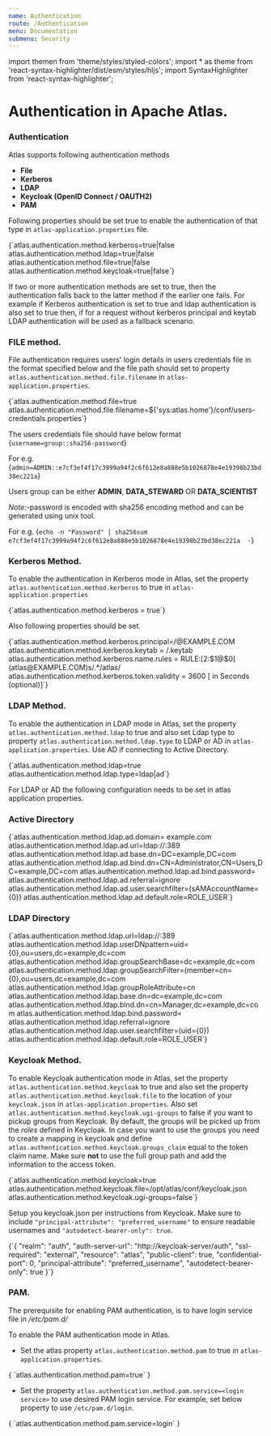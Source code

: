 ```yaml
---
name: Authentication
route: /Authentication
menu: Documentation
submenu: Security
---
```



import  themen  from 'theme/styles/styled-colors';
import  * as theme  from 'react-syntax-highlighter/dist/esm/styles/hljs';
import SyntaxHighlighter from 'react-syntax-highlighter';

# Authentication in Apache Atlas.

### Authentication

Atlas supports following authentication methods

   * **File**
   * **Kerberos**
   * **LDAP**
   * **Keycloak (OpenID Connect / OAUTH2)**
   * **PAM**


Following properties should be set true to enable the authentication of that type in `atlas-application.properties` file.


<SyntaxHighlighter wrapLines={true} language="shell" style={theme.dark}>
{`atlas.authentication.method.kerberos=true|false
atlas.authentication.method.ldap=true|false
atlas.authentication.method.file=true|false
atlas.authentication.method.keycloak=true|false`}
 </SyntaxHighlighter>

If two or more authentication methods are set to true, then the authentication falls back to the latter method if the earlier one fails.
For example if Kerberos authentication is set to true and ldap authentication is also set to true then, if for a request without kerberos principal and keytab LDAP authentication will be used as a fallback scenario.

### FILE method.

File authentication requires users' login details in users credentials file in the format specified below and
the file path should set to property `atlas.authentication.method.file.filename` in `atlas-application.properties`.

<SyntaxHighlighter wrapLines={true} language="shell" style={theme.dark}>
{`atlas.authentication.method.file=true
atlas.authentication.method.file.filename=${'sys:atlas.home'}/conf/users-credentials.properties`}
 </SyntaxHighlighter>

The users credentials file should have below format
<SyntaxHighlighter wrapLines={true} language="shell" style={theme.dark}>
{`username=group::sha256-password`}
 </SyntaxHighlighter>

 For e.g.
<SyntaxHighlighter wrapLines={true} language="shell" style={theme.dark}>
{`admin=ADMIN::e7cf3ef4f17c3999a94f2c6f612e8a888e5b1026878e4e19398b23bd38ec221a`}
</SyntaxHighlighter>

Users group can be either **ADMIN**, **DATA_STEWARD** OR **DATA_SCIENTIST**

*Note*:-password is encoded with sha256 encoding method and can be generated using unix tool.

For e.g.
<SyntaxHighlighter wrapLines={true} language="shell" style={theme.dark}>
{`echo -n "Password" | sha256sum
e7cf3ef4f17c3999a94f2c6f612e8a888e5b1026878e4e19398b23bd38ec221a  -`}
</SyntaxHighlighter>


### Kerberos Method.

To enable the authentication in Kerberos mode in Atlas, set the property `atlas.authentication.method.kerberos` to true in `atlas-application.properties`

<SyntaxHighlighter wrapLines={true} language="shell" style={theme.dark}>
{`atlas.authentication.method.kerberos = true`}
 </SyntaxHighlighter>

Also following properties should be set.

<SyntaxHighlighter wrapLines={true} language="shell" style={theme.dark}>
{`atlas.authentication.method.kerberos.principal=<principal>/<fqdn>@EXAMPLE.COM
atlas.authentication.method.kerberos.keytab = /<key tab filepath>.keytab
atlas.authentication.method.kerberos.name.rules = RULE:[2:$1@$0](atlas@EXAMPLE.COM)s/.*/atlas/
atlas.authentication.method.kerberos.token.validity = 3600 [ in Seconds (optional)]`}
</SyntaxHighlighter>


### LDAP Method.

To enable the authentication in LDAP mode in Atlas, set the property `atlas.authentication.method.ldap` to true and also set Ldap type to property `atlas.authentication.method.ldap.type` to LDAP or AD in `atlas-application.properties`.
Use AD if connecting to Active Directory.

<SyntaxHighlighter wrapLines={true} language="shell" style={theme.dark}>
{`atlas.authentication.method.ldap=true
atlas.authentication.method.ldap.type=ldap|ad`}
 </SyntaxHighlighter>


For LDAP or AD the following configuration needs to be set in atlas application properties.


### Active Directory

<SyntaxHighlighter wrapLines={true} language="shell" style={theme.dark}>
{`atlas.authentication.method.ldap.ad.domain= example.com
atlas.authentication.method.ldap.ad.url=ldap://<AD server ip>:389
atlas.authentication.method.ldap.ad.base.dn=DC=example,DC=com
atlas.authentication.method.ldap.ad.bind.dn=CN=Administrator,CN=Users,DC=example,DC=com
atlas.authentication.method.ldap.ad.bind.password=<password>
atlas.authentication.method.ldap.ad.referral=ignore
atlas.authentication.method.ldap.ad.user.searchfilter=(sAMAccountName={0})
atlas.authentication.method.ldap.ad.default.role=ROLE_USER`}
 </SyntaxHighlighter>

### LDAP Directory

<SyntaxHighlighter wrapLines={true} language="shell" style={theme.dark}>
{`atlas.authentication.method.ldap.url=ldap://<Ldap server ip>:389
atlas.authentication.method.ldap.userDNpattern=uid={0},ou=users,dc=example,dc=com
atlas.authentication.method.ldap.groupSearchBase=dc=example,dc=com
atlas.authentication.method.ldap.groupSearchFilter=(member=cn={0},ou=users,dc=example,dc=com
atlas.authentication.method.ldap.groupRoleAttribute=cn
atlas.authentication.method.ldap.base.dn=dc=example,dc=com
atlas.authentication.method.ldap.bind.dn=cn=Manager,dc=example,dc=com
atlas.authentication.method.ldap.bind.password=<password>
atlas.authentication.method.ldap.referral=ignore
atlas.authentication.method.ldap.user.searchfilter=(uid={0})
atlas.authentication.method.ldap.default.role=ROLE_USER`}
 </SyntaxHighlighter>

### Keycloak Method.

To enable Keycloak authentication mode in Atlas, set the property `atlas.authentication.method.keycloak` to true and also set the property `atlas.authentication.method.keycloak.file` to the location of your `keycloak.json` in `atlas-application.properties`.
Also set `atlas.authentication.method.keycloak.ugi-groups` to false if you want to pickup groups from Keycloak. By default, the groups will be picked up from the *roles* defined in Keycloak. In case you want to use the groups
you need to create a mapping in keycloak and define `atlas.authentication.method.keycloak.groups_claim` equal to the token claim name. Make sure **not** to use the full group path and add the information to the access token.

<SyntaxHighlighter wrapLines={true} language="shell" style={theme.dark}>
{`atlas.authentication.method.keycloak=true
atlas.authentication.method.keycloak.file=/opt/atlas/conf/keycloak.json
atlas.authentication.method.keycloak.ugi-groups=false`}
 </SyntaxHighlighter>

Setup you keycloak.json per instructions from Keycloak. Make sure to include `"principal-attribute": "preferred_username"` to ensure readable usernames and `"autodetect-bearer-only": true`.

<SyntaxHighlighter wrapLines={true} language="shell" style={theme.dark}>
{`{
  "realm": "auth",
  "auth-server-url": "http://keycloak-server/auth",
  "ssl-required": "external",
  "resource": "atlas",
  "public-client": true,
  "confidential-port": 0,
  "principal-attribute": "preferred_username",
  "autodetect-bearer-only": true
}`}
 </SyntaxHighlighter>

 ### PAM.

The prerequisite for enabling PAM authentication, is to have login service file in */etc/pam.d/*

To enable the PAM authentication mode in Atlas.

* Set the atlas property `atlas.authentication.method.pam` to true in `atlas-application.properties`.

<SyntaxHighlighter wrapLines={true} language="shell" style={theme.dark}>
{
`atlas.authentication.method.pam=true`
}
</SyntaxHighlighter>

* Set the property `atlas.authentication.method.pam.service=<login service>` to use desired PAM login service.
  For example, set below property to use `/etc/pam.d/login`.

<SyntaxHighlighter wrapLines={true} language="shell" style={theme.dark}>
{
 `atlas.authentication.method.pam.service=login`
}
</SyntaxHighlighter>
